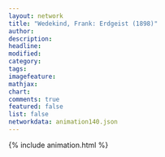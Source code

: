 ```yaml
---
layout: network
title: "Wedekind, Frank: Erdgeist (1898)"
author:
description:
headline:
modified:
category:
tags:
imagefeature: 
mathjax: 
chart: 
comments: true
featured: false
list: false
networkdata: animation140.json
---
```

{% include animation.html %}
